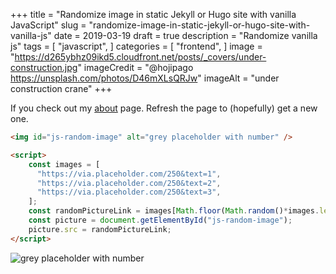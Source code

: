 +++
title = "Randomize image in static Jekyll or Hugo site with vanilla JavaScript"
slug = "randomize-image-in-static-jekyll-or-hugo-site-with-vanilla-js"
date = 2019-03-19
draft = true
description = "Randomize vanilla js"
tags = [
    "javascript",
]
categories = [
    "frontend",
]
image = "https://d265ybhz09ikd5.cloudfront.net/posts/_covers/under-construction.jpg"
imageCredit = "@hojipago https://unsplash.com/photos/D46mXLsQRJw"
imageAlt = "under construction crane"
+++

If you check out my [about](/about) page. Refresh the page to (hopefully) get a new one.

```html
<img id="js-random-image" alt="grey placeholder with number" />

<script>
    const images = [
      "https://via.placeholder.com/250&text=1",
      "https://via.placeholder.com/250&text=2",
      "https://via.placeholder.com/250&text=3",
    ];
    const randomPictureLink = images[Math.floor(Math.random()*images.length)];
    const picture = document.getElementById("js-random-image");
    picture.src = randomPictureLink;
</script>
```

<img id="js-random-image" alt="grey placeholder with number" />

<script>
    const images = [
      "https://via.placeholder.com/250&text=1",
      "https://via.placeholder.com/250&text=2",
      "https://via.placeholder.com/250&text=3",
    ];
    const randomPictureLink = images[Math.floor(Math.random()*images.length)];
    const picture = document.getElementById("js-random-image");
    picture.src = randomPictureLink;
</script>
